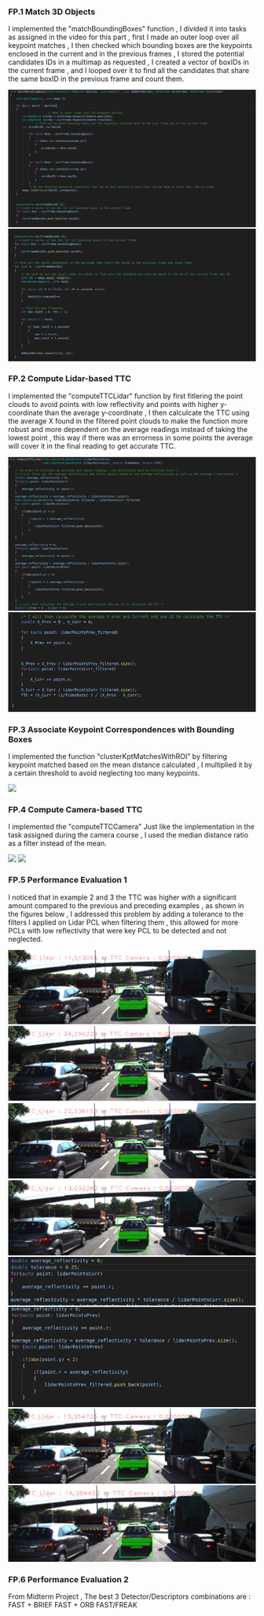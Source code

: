 ### FP.1 Match 3D Objects
I implemented the "matchBoundingBoxes" function , I divided it into tasks as assigned in the video for this part , first I made an outer loop 
over all keypoint matches , I then checked which bounding boxes are the keypoints enclosed in the current and in the previous frames , I stored the potential
candidates IDs in a multimap as requested , I created a vector of boxIDs in the current frame , and I looped over it to find all the candidates that share
the same boxID in the previous frame and count them.

<img src = "images/FP_1.1.png">
<img src = "images/FP_1.2.png">

### FP.2 Compute Lidar-based TTC
I implemented the "computeTTCLidar" function by first fitlering the point clouds to avoid points with low reflectivity and points with higher
y-coordinate than the average y-coordinate , I then calculcate the TTC using the average X found in the filtered point clouds to make the
function more robust and more dependent on the average readings instead of taking the lowest point , this way if there was an errorness in some points
the average will cover it in the final reading to get accurate TTC.

<img src = "images/FP_2.1.png">
<img src = "images/FP_2.2.png">

### FP.3 Associate Keypoint Correspondences with Bounding Boxes
I implemented the function "clusterKptMatchesWithROI" by filtering keypoint matched based on the mean distance calculated , I multiplied it by a certain threshold to avoid neglecting too many keypoints.

<img src = "images/FP_3.1.png">


### FP.4 Compute Camera-based TTC
I implemented the "computeTTCCamera" Just like the implementation in the task assigned during the camera course , I used the median distance ratio as a filter instead of the mean.

<img src = "images/FP_4.1.png">
<img src = "images/FP_4.2.png">


### FP.5 Performance Evaluation 1
I noticed that in example 2 and 3 the TTC was higher with a significant amount compared to the previous and preceding examples , as shown in the figures below , I addressed this problem by adding a tolerance to the filters I applied on Lidar PCL when filtering them , this allowed for more PCLs with low reflectivity that were key PCL to be detected and not neglected.

<img src = "images/FP_5.1.png">
<img src = "images/FP_5.2.png">
<img src = "images/FP_5.3.png">
<img src = "images/FP_5.4.png">
<img src = "images/FP_5.5.png">
<img src = "images/FP_5.6.png">
<img src = "images/FP_5.7.png">
<img src = "images/FP_5.8.png">



### FP.6 Performance Evaluation 2
From Midterm Project , The best 3 Detector/Descriptors combinations are :
    FAST + BRIEF
    FAST + ORB
    FAST/FREAK
